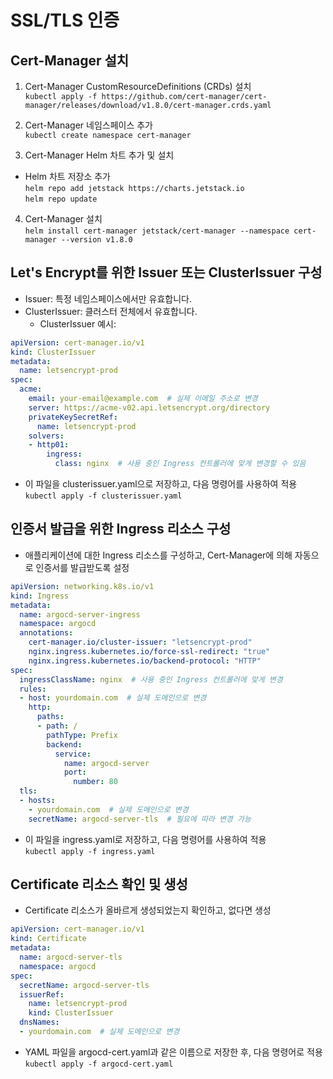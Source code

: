 # SSL/TLS 인증

## Cert-Manager 설치

1. Cert-Manager CustomResourceDefinitions (CRDs) 설치   
   ``` kubectl apply -f https://github.com/cert-manager/cert-manager/releases/download/v1.8.0/cert-manager.crds.yaml ```

2. Cert-Manager 네임스페이스 추가   
   ``` kubectl create namespace cert-manager ```  

3. Cert-Manager Helm 차트 추가 및 설치   

  - Helm 차트 저장소 추가    
``` helm repo add jetstack https://charts.jetstack.io ```   
``` helm repo update ```

4. Cert-Manager 설치   
   ``` helm install cert-manager jetstack/cert-manager --namespace cert-manager --version v1.8.0 ```   

## Let's Encrypt를 위한 Issuer 또는 ClusterIssuer 구성

  - Issuer: 특정 네임스페이스에서만 유효합니다.   
  - ClusterIssuer: 클러스터 전체에서 유효합니다.   
    - ClusterIssuer 예시:
```yaml
apiVersion: cert-manager.io/v1
kind: ClusterIssuer
metadata:
  name: letsencrypt-prod
spec:
  acme:
    email: your-email@example.com  # 실제 이메일 주소로 변경
    server: https://acme-v02.api.letsencrypt.org/directory
    privateKeySecretRef:
      name: letsencrypt-prod
    solvers:
    - http01:
        ingress:
          class: nginx  # 사용 중인 Ingress 컨트롤러에 맞게 변경할 수 있음
```

  - 이 파일을 clusterissuer.yaml으로 저장하고, 다음 명령어를 사용하여 적용   
    ``` kubectl apply -f clusterissuer.yaml ```   

## 인증서 발급을 위한 Ingress 리소스 구성
   - 애플리케이션에 대한 Ingress 리소스를 구성하고, Cert-Manager에 의해 자동으로 인증서를 발급받도록 설정   
```yaml
apiVersion: networking.k8s.io/v1
kind: Ingress
metadata:
  name: argocd-server-ingress
  namespace: argocd
  annotations:
    cert-manager.io/cluster-issuer: "letsencrypt-prod"
    nginx.ingress.kubernetes.io/force-ssl-redirect: "true"
    nginx.ingress.kubernetes.io/backend-protocol: "HTTP"
spec:
  ingressClassName: nginx  # 사용 중인 Ingress 컨트롤러에 맞게 변경
  rules:
  - host: yourdomain.com  # 실제 도메인으로 변경
    http:
      paths:
      - path: /
        pathType: Prefix
        backend:
          service:
            name: argocd-server
            port:
              number: 80
  tls:
  - hosts:
    - yourdomain.com  # 실제 도메인으로 변경
    secretName: argocd-server-tls  # 필요에 따라 변경 가능
```

  - 이 파일을 ingress.yaml로 저장하고, 다음 명령어를 사용하여 적용   
    ``` kubectl apply -f ingress.yaml ```

## Certificate 리소스 확인 및 생성   
   - Certificate 리소스가 올바르게 생성되었는지 확인하고, 없다면 생성   
```yaml
apiVersion: cert-manager.io/v1
kind: Certificate
metadata:
  name: argocd-server-tls
  namespace: argocd
spec:
  secretName: argocd-server-tls
  issuerRef:
    name: letsencrypt-prod
    kind: ClusterIssuer
  dnsNames:
  - yourdomain.com  # 실제 도메인으로 변경
```
   - YAML 파일을 argocd-cert.yaml과 같은 이름으로 저장한 후, 다음 명령어로 적용   
     ``` kubectl apply -f argocd-cert.yaml ```
